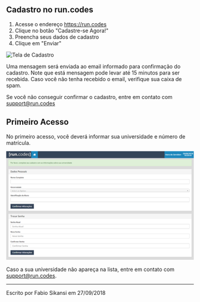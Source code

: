 ## Cadastro no run.codes

1. Acesse o endereço https://run.codes
2. Clique no botão "Cadastre-se Agora!"
3. Preencha seus dados de cadastro
4. Clique em "Enviar"

![Tela de Cadastro](images/cadastro.png)

Uma mensagem será enviada ao email informado para confirmação do cadastro. Note que está mensagem pode levar até 15 minutos para ser recebida. Caso você não tenha recebido o email, verifique sua caixa de spam.

Se você não conseguir confirmar o cadastro, entre em contato com support@run.codes

## Primeiro Acesso

No primeiro acesso, você deverá informar sua universidade e número de matrícula.

![PrimeiroAcesso](images/PrimeiroAcesso.png)

Caso a sua universidade não apareça na lista, entre em contato com support@run.codes.

---

Escrito por Fabio Sikansi em 27/09/2018
